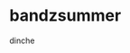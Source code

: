 # bandzsummer

<!-- Requiremets : 

# moci ces se logovat kao band(admin), gdje ces moci uticati na evente stavaljati kada i gdje nastupate i drugi login kao user gdje ces neces moci editovati eventse
# bendovi ce imati kategoriju "genre" gdje ce se bendovi moci filtrirati na osnovu muzike koju sviraju
# bit ce "nastup sedmice"  kao prvi izlozeni 
# mozda uvesti "follow za bendove" !-->

dinche